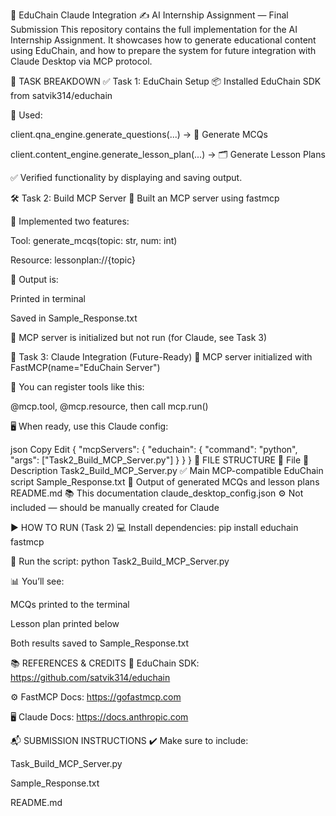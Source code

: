 🚀 EduChain Claude Integration
✍️ AI Internship Assignment — Final Submission
This repository contains the full implementation for the AI Internship Assignment. It showcases how to generate educational content using EduChain, and how to prepare the system for future integration with Claude Desktop via MCP protocol.

🧠 TASK BREAKDOWN
✅ Task 1: EduChain Setup
📦 Installed EduChain SDK from satvik314/educhain

🧪 Used:

client.qna_engine.generate_questions(...) → 📘 Generate MCQs

client.content_engine.generate_lesson_plan(...) → 🗂️ Generate Lesson Plans

✅ Verified functionality by displaying and saving output.

🛠️ Task 2: Build MCP Server
🧰 Built an MCP server using fastmcp

🔧 Implemented two features:

Tool: generate_mcqs(topic: str, num: int)

Resource: lessonplan://{topic}

💾 Output is:

Printed in terminal

Saved in Sample_Response.txt

🛑 MCP server is initialized but not run (for Claude, see Task 3)

💬 Task 3: Claude Integration (Future-Ready)
🧱 MCP server initialized with FastMCP(name="EduChain Server")

🧠 You can register tools like this:

@mcp.tool, @mcp.resource, then call mcp.run()

🖥️ When ready, use this Claude config:

json
Copy
Edit
{
  "mcpServers": {
    "educhain": {
      "command": "python",
      "args": ["Task2_Build_MCP_Server.py"]
    }
  }
}
📁 FILE STRUCTURE
📄 File	📌 Description
Task2_Build_MCP_Server.py	✅ Main MCP-compatible EduChain script
Sample_Response.txt	📝 Output of generated MCQs and lesson plans
README.md	📚 This documentation
claude_desktop_config.json	⚙️ Not included — should be manually created for Claude

▶️ HOW TO RUN (Task 2)
💻 Install dependencies:
pip install educhain fastmcp

🚀 Run the script:
python Task2_Build_MCP_Server.py

📊 You’ll see:

MCQs printed to the terminal

Lesson plan printed below

Both results saved to Sample_Response.txt

📚 REFERENCES & CREDITS
🧠 EduChain SDK: https://github.com/satvik314/educhain

⚙️ FastMCP Docs: https://gofastmcp.com

🖥️ Claude Docs: https://docs.anthropic.com

📬 SUBMISSION INSTRUCTIONS
✔️ Make sure to include:

Task_Build_MCP_Server.py

Sample_Response.txt

README.md